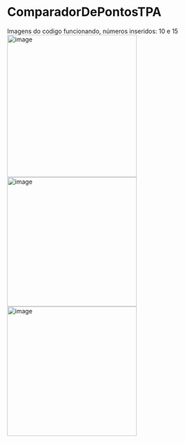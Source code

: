 # ComparadorDePontosTPA
Imagens do codigo funcionando, números inseridos: 10 e 15
<img width="300" height="330" alt="image" src="https://github.com/user-attachments/assets/49c418a2-24b5-4b21-a950-d1ee0201372e" />
<br>
<img width="300" height="300" alt="image" src="https://github.com/user-attachments/assets/548ce0ca-9471-4477-b8da-74adf50cc743" />
<br>
<img width="300" height="300" alt="image" src="https://github.com/user-attachments/assets/d8d45ec1-3017-4178-a7b0-d7125f56a4fa" />
<br>
